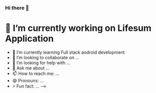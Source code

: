 ### Hi there 👋

# 🔭 I’m currently working on Lifesum Application
- 🌱 I’m currently learning Full stack android development
- 👯 I’m looking to collaborate on ...
- 🤔 I’m looking for help with ...
- 💬 Ask me about ...
- 📫 How to reach me: ...
- 😄 Pronouns: ...
- ⚡ Fun fact: ...
-->
